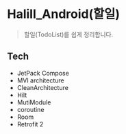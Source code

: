 # Halill_Android(할일)
> 할일(TodoList)를 쉽게 정리합니다.
## Tech
* JetPack Compose
* MVI architecture
* CleanArchitecture
* Hilt
* MutiModule
* coroutine
* Room
* Retrofit 2

